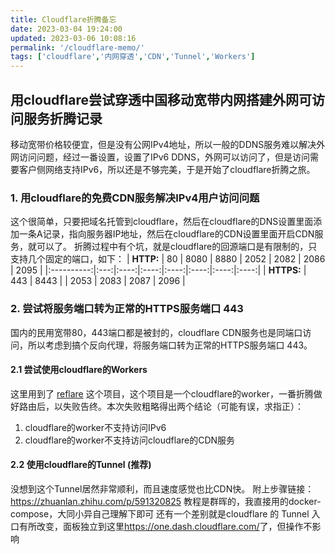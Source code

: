 ```yaml
---
title: Cloudflare折腾备忘
date: 2023-03-04 19:24:00
updated: 2023-03-06 10:08:16
permalink: '/cloudflare-memo/'
tags: ['cloudflare','内网穿透','CDN','Tunnel','Workers']
---
```

## 用cloudflare尝试穿透中国移动宽带内网搭建外网可访问服务折腾记录

移动宽带价格较便宜，但是没有公网IPv4地址，所以一般的DDNS服务难以解决外网访问问题，经过一番设置，设置了IPv6 DDNS，外网可以访问了，但是访问需要客户侧网络支持IPv6，所以还是不够完美，于是开始了cloudflare折腾之旅。

### 1. 用cloudflare的免费CDN服务解决IPv4用户访问问题

这个很简单，只要把域名托管到cloudflare，然后在cloudflare的DNS设置里面添加一条A记录，指向服务器IP地址，然后在cloudflare的CDN设置里面开启CDN服务，就可以了。
折腾过程中有个坑，就是cloudflare的回源端口是有限制的，只支持几个固定的端口，如下：
|  **HTTP:** |  80 | 8080 | 8880 | 2052 | 2082 | 2086 | 2095 |
|:----------:|:---:|:----:|:----:|:----:|:----:|:----:|:----:|
| **HTTPS:** | 443 | 8443 |      | 2053 | 2083 | 2087 | 2096 |

### 2. 尝试将服务端口转为正常的HTTPS服务端口 443

国内的民用宽带80，443端口都是被封的，cloudflare CDN服务也是同端口访问，所以考虑到搞个反向代理，将服务端口转为正常的HTTPS服务端口 443。

#### 2.1 尝试使用cloudflare的Workers

这里用到了 [reflare](https://reflare.js.org/) 这个项目，这个项目是一个cloudflare的worker，一番折腾做好路由后，以失败告终。本次失败粗略得出两个结论（可能有误，求指正）：

1. cloudflare的worker不支持访问IPv6
2. cloudflare的worker不支持访问cloudflare的CDN服务

#### 2.2 使用cloudflare的Tunnel  (推荐)

没想到这个Tunnel居然非常顺利，而且速度感觉也比CDN快。
附上步骤链接：<https://zhuanlan.zhihu.com/p/591320825>
教程是群晖的，我直接用的docker-compose，大同小异自己理解下即可
还有一个差别就是cloudflare 的 Tunnel 入口有所改变，面板独立到这里<https://one.dash.cloudflare.com/>了，但操作不影响

